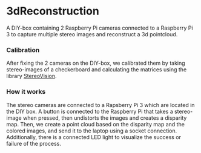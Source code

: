 # 3dReconstruction

A DIY-box containing 2 Raspberry Pi cameras connected to a Raspberry Pi 3 to capture multiple stereo images and reconstruct a 3d pointcloud. 

### Calibration
After fixing the 2 cameras on the DIY-box, we calibrated them by taking stereo-images of a checkerboard and calculating the matrices using the library [StereoVision](https://stereovision.readthedocs.io/en/latest/).

### How it works
The stereo cameras are connected to a Rapsberry Pi 3 which are located in the DIY box.
A button is connected to the Raspberry Pi that takes a stereo-image when pressed, then undistorts the images and creates a disparity map. 
Then, we create a point cloud based on the disparity map and the colored images, and send it to the laptop using a socket connection.
Additionally, there is a connected LED light to visualize the success or failure of the process.

